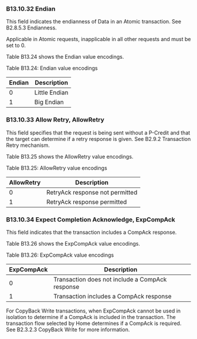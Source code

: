 ### B13.10.32 Endian

This field indicates the endianness of Data in an Atomic transaction. See B2.8.5.3 Endianness.

Applicable in Atomic requests, inapplicable in all other requests and must be set to 0.

Table B13.24 shows the Endian value encodings.

Table B13.24: Endian value encodings

| Endian | Description   |
|--------|---------------|
| 0      | Little Endian |
| 1      | Big Endian    |

### B13.10.33 Allow Retry, AllowRetry

This field specifies that the request is being sent without a P-Credit and that the target can determine if a retry response is given. See B2.9.2 Transaction Retry mechanism.

Table B13.25 shows the AllowRetry value encodings.

Table B13.25: AllowRetry value encodings

| AllowRetry | Description                     |
|------------|---------------------------------|
| 0          | RetryAck response not permitted |
| 1          | RetryAck response permitted     |

### B13.10.34 Expect Completion Acknowledge, ExpCompAck

This field indicates that the transaction includes a CompAck response.

Table B13.26 shows the ExpCompAck value encodings.

Table B13.26: ExpCompAck value encodings

| ExpCompAck | Description                                     |
|------------|-------------------------------------------------|
| 0          | Transaction does not include a CompAck response |
| 1          | Transaction includes a CompAck response         |

For CopyBack Write transactions, when ExpCompAck cannot be used in isolation to determine if a CompAck is included in the transaction. The transaction flow selected by Home determines if a CompAck is required. See B2.3.2.3 CopyBack Write for more information.